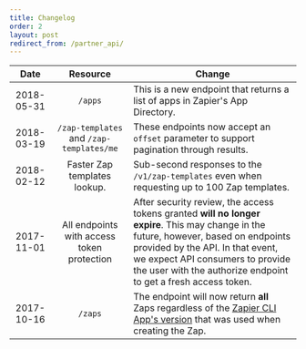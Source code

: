 ```yaml
---
title: Changelog
order: 2
layout: post
redirect_from: /partner_api/
---
```



|    Date    |                  Resource                  | Change                                                                                                                                                                                                                                                                          |
| :--------: | :----------------------------------------: | ------------------------------------------------------------------------------------------------------------------------------------------------------------------------------------------------------------------------------------------------------------------------------- |
| 2018-05-31 |                  `/apps`                   | This is a new endpoint that returns a list of apps in Zapier's App Directory.                                                                                                                                                                                                   |
| 2018-03-19 |  `/zap-templates` and `/zap-templates/me`  | These endpoints now accept an `offset` parameter to support pagination through results.                                                                                                                                                                                         |
| 2018-02-12 |        Faster Zap templates lookup.        | Sub-second responses to the `/v1/zap-templates` even when requesting up to 100 Zap templates.                                                                                                                                                                                   |
| 2017-11-01 | All endpoints with access token protection | After security review, the access tokens granted **will no longer expire**. This may change in the future, however, based on endpoints provided by the API. In that event, we expect API consumers to provide the user with the authorize endpoint to get a fresh access token. |
| 2017-10-16 |                  `/zaps`                   | The endpoint will now return **all** Zaps regardless of the [Zapier CLI App's version](https://github.com/zapier/zapier-platform-cli) that was used when creating the Zap.                                                                                                      |

